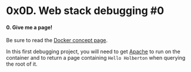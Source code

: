 0x0D. Web stack debugging #0
============================
#### 0\. Give me a page!

Be sure to read the [Docker concept page](https://intranet.hbtn.io/rltoken/gv22Vt6AFpKaDwiVtdGgBA "Docker concept page").

In this first debugging project, you will need to get [Apache](https://intranet.hbtn.io/rltoken/B4vOap4dPNKxdZzBbepK7Q "Apache") to run on the container and to return a page containing `Hello Holberton` when querying the root of it.
